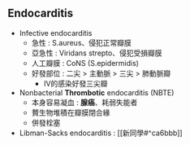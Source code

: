## Endocarditis
- Infective endocarditis
	- 急性 : S.aureus、侵犯正常瓣膜
	- 亞急性 : Viridans strepto、侵犯受損瓣膜
	- 人工瓣膜 : CoNS (S.epidermidis)
	- 好發部位 : 二尖 > 主動脈 > 三尖 > 肺動脈瓣
		- IV的感染好發三尖瓣
- Nonbacterial **Thrombotic** endocarditis (NBTE)
	- 本身容易凝血 : **腺癌**、耗弱失能者
	- 贅生物堆積在瓣膜閉合緣
	- 併發栓塞
- Libman-Sacks endocarditis : [[新同學#^ca6bbb]]